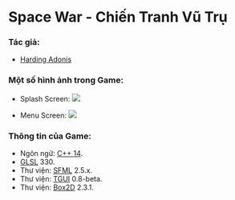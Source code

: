 # Space War - Chiến Tranh Vũ Trụ

### Tác giả:
   * [Harding Adonis](https://www.facebook.com/adonis.harding)


### Một số hình ảnh trong Game:
   * Splash Screen:
	![](https://github.com/hardingadonis/Space-War/blob/master/Screenshot/SplashScreen.jpg?raw=true)

   * Menu Screen:
    ![](https://github.com/hardingadonis/Space-War/blob/master/Screenshot/MenuScreen.jpg?raw=true)

### Thông tin của Game:
   * Ngôn ngữ: [C++ 14](https://en.wikipedia.org/wiki/C%2B%2B14).
   * [GLSL](https://en.wikipedia.org/wiki/OpenGL_Shading_Language) 330.
   * Thư viện: [SFML](https://www.sfml-dev.org/) 2.5.x.
   * Thư viện: [TGUI](https://tgui.eu/) 0.8-beta.
   * Thư viện: [Box2D](https://box2d.org/) 2.3.1.
